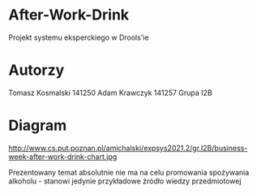 # After-Work-Drink
Projekt systemu eksperckiego w Drools'ie
# Autorzy
Tomasz Kosmalski 141250
Adam Krawczyk 141257
Grupa I2B
# Diagram
http://www.cs.put.poznan.pl/amichalski/expsys2021.2/gr.I2B/business-week-after-work-drink-chart.jpg

Prezentowany temat absolutnie nie ma na celu promowania spożywania alkoholu - stanowi jedynie przykładowe źródło wiedzy przedmiotowej
